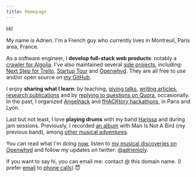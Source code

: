 ```yaml
---
title: Homepage
---
```


Hi!

My name is Adrien. I'm a French guy who currently lives in Montreuil, Paris area, France.

As a software engineer, I **develop full-stack web products**: notably a [crawler for Algolia](https://www.algolia.com/solutions/site-search). I've also maintained several [side projects](/prod), including: [Next Step for Trello](https://adrienjoly.com/chrome-next-step-for-trello), [Startup Tour](https://www.udemy.com/startuptour/?couponCode=AJNOW20) and [Openwhyd](https://github.com/openwhyd/openwhyd). They are all free to use and/or open source on [my GitHub](https://github.com/adrienjoly/).

I enjoy **sharing what I learn**: by teaching, [giving talks](/talks), [writing articles](/posts), [research publications](https://scholar.google.fr/citations?user=BI3HXcsAAAAJ) and by [replying to questions on Quora](https://www.quora.com/profile/Adrien-Joly), occasionally. In the past, I organized [Angelhack](http://www.hackathon.io/angelhack18) and [fHACKtory hackathons](https://www.maddyness.com/?s=fhacktory), in Paris and Lyon.

Last but not least, I love **playing drums** with my band [Harissa](https://www.facebook.com/harissaquartet/) and during jam sessions. Previously, I recorded [an album](https://www.discogs.com/fr/Man-Is-Not-A-Bird-Survived-The-Great-Flood/master/870529) with Man Is Not A Bird (my previous band), among [other musical adventures](/music).

You can read what I'm doing [now](/now), listen to [my musical discoveries on Openwhyd](https://openwhyd.org/adrien) and follow my updates on twitter: [@adrienjoly](http://twitter.com/adrienjoly).

If you want to say hi, you can email me: contact @ this domain name. (I prefer [email](https://medium.com/@adrienjoly/why-email-does-not-stink-9267c948f3f9#.g63r0gqsu) to [phone calls](https://byrslf.co/why-i-don-t-answer-most-phone-calls-4a71e1418854)) 😇

<!-- the content of this page was inspired by https://vickylai.com/ -->
